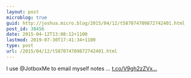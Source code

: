 ```yaml
---
layout: post
microblog: true
guid: http://joshua.micro.blog/2015/04/12/t587074709872742401.html
post_id: 38456
date: 2015-04-12T13:08:12+1100
lastmod: 2019-07-30T17:41:34+1100
type: post
url: /2015/04/12/t587074709872742401.html
---
```

I use @JotboxMe to email myself notes ... [t.co/V9gh2zZVx...](http://t.co/V9gh2zZVxa)

